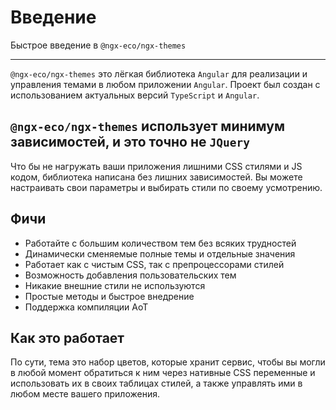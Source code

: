 # Введение

Быстрое введение в `@ngx-eco/ngx-themes`

---

`@ngx-eco/ngx-themes` это лёгкая библиотека `Angular` для реализации и управления темами в любом приложении `Angular`. Проект был создан с использованием актуальных версий `TypeScript` и `Angular`.

## `@ngx-eco/ngx-themes` использует минимум зависимостей, и это точно не `JQuery`

Что бы не нагружать ваши приложения лишними CSS стилями и JS кодом, библиотека написана без лишних зависимостей. Вы можете настраивать свои параметры и выбирать стили по своему усмотрению.

## Фичи

- Работайте с большим количеством тем без всяких трудностей
- Динамически сменяемые полные темы и отдельные значения
- Работает как с чистым CSS, так с препроцессорами стилей
- Возможность добавления пользовательских тем
- Никакие внешние стили не используются
- Простые методы и быстрое внедрение
- Поддержка компиляции AoT

## Как это работает
По сути, тема это набор цветов, которые хранит сервис, чтобы вы могли в любой момент обратиться к ним через нативные CSS переменные и использовать их в своих таблицах стилей, а также управлять ими в любом месте вашего приложения.
